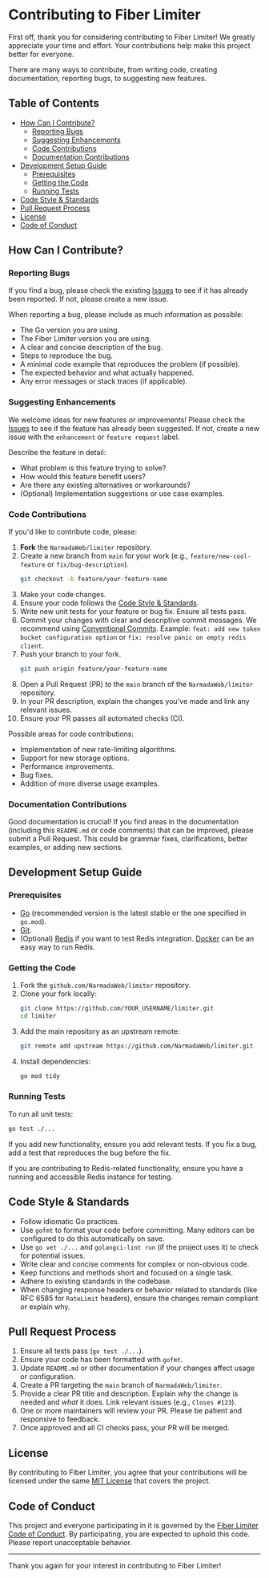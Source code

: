 # Contributing to Fiber Limiter

First off, thank you for considering contributing to Fiber Limiter! We greatly appreciate your time and effort. Your contributions help make this project better for everyone.

There are many ways to contribute, from writing code, creating documentation, reporting bugs, to suggesting new features.

## Table of Contents

- [How Can I Contribute?](#how-can-i-contribute)
  - [Reporting Bugs](#reporting-bugs)
  - [Suggesting Enhancements](#suggesting-enhancements)
  - [Code Contributions](#code-contributions)
  - [Documentation Contributions](#documentation-contributions)
- [Development Setup Guide](#development-setup-guide)
  - [Prerequisites](#prerequisites)
  - [Getting the Code](#getting-the-code)
  - [Running Tests](#running-tests)
- [Code Style & Standards](#code-style--standards)
- [Pull Request Process](#pull-request-process)
- [License](#license)
- [Code of Conduct](#code-of-conduct)

## How Can I Contribute?

### Reporting Bugs

If you find a bug, please check the existing [Issues](https://github.com/NarmadaWeb/limiter/issues) to see if it has already been reported. If not, please create a new issue.

When reporting a bug, please include as much information as possible:
- The Go version you are using.
- The Fiber Limiter version you are using.
- A clear and concise description of the bug.
- Steps to reproduce the bug.
- A minimal code example that reproduces the problem (if possible).
- The expected behavior and what actually happened.
- Any error messages or stack traces (if applicable).

### Suggesting Enhancements

We welcome ideas for new features or improvements! Please check the [Issues](https://github.com/NarmadaWeb/limiter/issues) to see if the feature has already been suggested. If not, create a new issue with the `enhancement` or `feature request` label.

Describe the feature in detail:
- What problem is this feature trying to solve?
- How would this feature benefit users?
- Are there any existing alternatives or workarounds?
- (Optional) Implementation suggestions or use case examples.

### Code Contributions

If you'd like to contribute code, please:
1.  **Fork** the `NarmadaWeb/limiter` repository.
2.  Create a new branch from `main` for your work (e.g., `feature/new-cool-feature` or `fix/bug-description`).
    ```bash
    git checkout -b feature/your-feature-name
    ```
3.  Make your code changes.
4.  Ensure your code follows the [Code Style & Standards](#code-style--standards).
5.  Write new unit tests for your feature or bug fix. Ensure all tests pass.
6.  Commit your changes with clear and descriptive commit messages. We recommend using [Conventional Commits](https://www.conventionalcommits.org/).
    Example: `feat: add new token bucket configuration option` or `fix: resolve panic on empty redis client`.
7.  Push your branch to your fork.
    ```bash
    git push origin feature/your-feature-name
    ```
8.  Open a Pull Request (PR) to the `main` branch of the `NarmadaWeb/limiter` repository.
9.  In your PR description, explain the changes you've made and link any relevant issues.
10. Ensure your PR passes all automated checks (CI).

Possible areas for code contributions:
- Implementation of new rate-limiting algorithms.
- Support for new storage options.
- Performance improvements.
- Bug fixes.
- Addition of more diverse usage examples.

### Documentation Contributions

Good documentation is crucial! If you find areas in the documentation (including this `README.md` or code comments) that can be improved, please submit a Pull Request. This could be grammar fixes, clarifications, better examples, or adding new sections.

## Development Setup Guide

### Prerequisites

- [Go](https://golang.org/dl/) (recommended version is the latest stable or the one specified in `go.mod`).
- [Git](https://git-scm.com/).
- (Optional) [Redis](https://redis.io/download) if you want to test Redis integration. [Docker](https://www.docker.com/get-started) can be an easy way to run Redis.

### Getting the Code

1.  Fork the `github.com/NarmadaWeb/limiter` repository.
2.  Clone your fork locally:
    ```bash
    git clone https://github.com/YOUR_USERNAME/limiter.git
    cd limiter
    ```
3.  Add the main repository as an upstream remote:
    ```bash
    git remote add upstream https://github.com/NarmadaWeb/limiter.git
    ```
4.  Install dependencies:
    ```bash
    go mod tidy
    ```

### Running Tests

To run all unit tests:
```bash
go test ./...
```
If you add new functionality, ensure you add relevant tests. If you fix a bug, add a test that reproduces the bug before the fix.

If you are contributing to Redis-related functionality, ensure you have a running and accessible Redis instance for testing.

## Code Style & Standards

- Follow idiomatic Go practices.
- Use `gofmt` to format your code before committing. Many editors can be configured to do this automatically on save.
- Use `go vet ./...` and `golangci-lint run` (if the project uses it) to check for potential issues.
- Write clear and concise comments for complex or non-obvious code.
- Keep functions and methods short and focused on a single task.
- Adhere to existing standards in the codebase.
- When changing response headers or behavior related to standards (like RFC 6585 for `RateLimit` headers), ensure the changes remain compliant or explain why.

## Pull Request Process

1.  Ensure all tests pass (`go test ./...`).
2.  Ensure your code has been formatted with `gofmt`.
3.  Update `README.md` or other documentation if your changes affect usage or configuration.
4.  Create a PR targeting the `main` branch of `NarmadaWeb/limiter`.
5.  Provide a clear PR title and description. Explain *why* the change is needed and *what* it does. Link relevant issues (e.g., `Closes #123`).
6.  One or more maintainers will review your PR. Please be patient and responsive to feedback.
7.  Once approved and all CI checks pass, your PR will be merged.

## License

By contributing to Fiber Limiter, you agree that your contributions will be licensed under the same [MIT License](LICENSE) that covers the project.

## Code of Conduct

This project and everyone participating in it is governed by the [Fiber Limiter Code of Conduct](CODE_OF_CONDUCT.md). By participating, you are expected to uphold this code. Please report unacceptable behavior.

---

Thank you again for your interest in contributing to Fiber Limiter!
